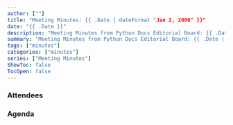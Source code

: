 ```yaml
---
author: [""]
title: "Meeting Minutes: {{ .Date | dateFormat "Jan 2, 2006" }}"
date: "{{ .Date }}"
description: "Meeting Minutes from Python Docs Editorial Board: {{ .Date | dateFormat "Jan 2, 2006" }}"
summary: "Meeting Minutes from Python Docs Editorial Board: {{ .Date | dateFormat "Jan 2, 2006" }}"
tags: ["minutes"]
categories: ["minutes"]
series: ["Meeting Minutes"]
ShowToc: false
TocOpen: false
---
```



### Attendees

### Agenda



